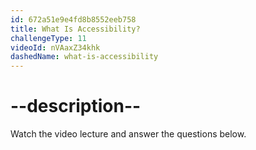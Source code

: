 ```yaml
---
id: 672a51e9e4fd8b8552eeb758
title: What Is Accessibility?
challengeType: 11
videoId: nVAaxZ34khk
dashedName: what-is-accessibility
---
```


# --description--

Watch the video lecture and answer the questions below.



